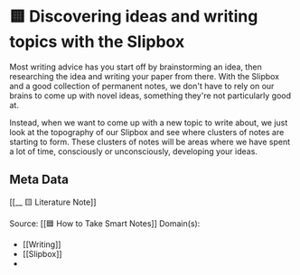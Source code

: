 # 🟨 Discovering ideas and writing topics with the Slipbox

Most writing advice has you start off by brainstorming an idea, then researching the idea and writing your paper from there. With the Slipbox and a good collection of permanent notes, we don't have to rely on our brains to come up with novel ideas, something they're not particularly good at.

Instead, when we want to come up with a new topic to write about, we just look at the topography of our Slipbox and see where clusters of notes are starting to form. These clusters of notes will be areas where we have spent a lot of time, consciously or unconsciously, developing your ideas.

## Meta Data
[[__ 🟨 Literature Note]]

Source: [[🟦 How to Take Smart Notes]]
Domain(s):
- [[Writing]]
- [[Slipbox]]
- 